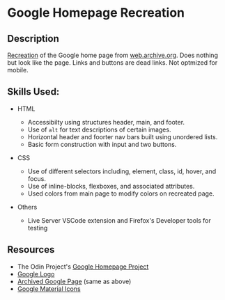 # Google Homepage Recreation
## Description
[Recreation](https://lubranoa.github.io/google-homepage/) of the Google home page from [web.archive.org](https://web.archive.org/web/20191130234759/https://www.google.com/). Does nothing but look like the page. Links and buttons are dead links. Not optmized for mobile.

## Skills Used:
* HTML
  * Accessibilty using structures header, main, and footer.
  * Use of `alt` for text descriptions of certain images.
  * Horizontal header and foorter nav bars built using unordered lists.
  * Basic form construction with input and two buttons.

* CSS
  * Use of different selectors including, element, class, id, hover, and focus.
  * Use of inline-blocks, flexboxes, and associated attributes.
  * Used colors from main page to modify colors on recreated page.

* Others
  * Live Server VSCode extension and Firefox's Developer tools for testing

## Resources
* The Odin Project's [Google Homepage Project](https://www.theodinproject.com/paths/foundations/courses/foundations/lessons/html-css)
* [Google Logo](https://www.google.com/images/branding/googlelogo/1x/googlelogo_color_272x92dp.png)
* [Archived Google Page](https://web.archive.org/web/20191130234759/https://www.google.com/) (same as above)
* [Google Material Icons](https://fonts.google.com/icons)